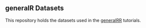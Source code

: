 ## generalR Datasets

This repository holds the datasets used in the [generalRR](http://www.riffomonas.org/generalR/) tutorials.
